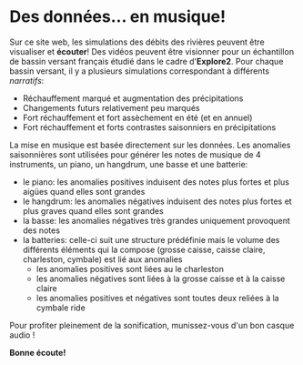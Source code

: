 # Des données... en musique!

Sur ce site web, les simulations des débits des rivières peuvent être visualiser et **écouter**!
Des vidéos peuvent être visionner pour un échantillon de bassin versant français étudié dans le cadre d'**Explore2**.
Pour chaque bassin versant, il y a plusieurs simulations correspondant à différents _narratifs_:

- Réchauffement marqué et augmentation des précipitations
- Changements futurs relativement peu marqués
- Fort réchauffement et fort assèchement en été (et en annuel)
- Fort réchauffement et forts contrastes saisonniers en précipitations

La mise en musique est basée directement sur les données.
Les anomalies saisonnières sont utilisées pour générer les notes de musique de 4 instruments, un piano, un hangdrum, une basse et une batterie:

- le piano: les anomalies positives induisent des notes plus fortes et plus aigües quand elles sont grandes
- le hangdrum: les anomalies négatives induisent des notes plus fortes et plus graves quand elles sont grandes
- la basse: les anomalies négatives très grandes uniquement provoquent des notes
- la batteries: celle-ci suit une structure prédéfinie mais le volume des différents éléments qui la compose (grosse caisse, caisse claire, charleston, cymbale) est lié aux anomalies
  - les anomalies positives sont liées au le charleston
  - les anomalies négatives sont liées à la grosse caisse et à la caisse claire
  - les anomalies positives et négatives sont toutes deux reliées à la cymbale ride

Pour profiter pleinement de la sonification, munissez-vous d'un bon casque audio !

**Bonne écoute!**
